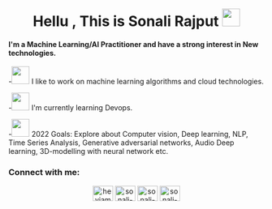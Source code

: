<h1 align="center">Hellu , This is Sonali Rajput <img src="https://pic.funnygifsbox.com/uploads/2019/06/funnygifsbox.com-2019-06-28-12-23-55-93.gif" width="35"></h1>

<h4>I'm a Machine Learning/AI Practitioner and have a strong interest in New technologies.</h4>


-<img src="https://pic.funnygifsbox.com/uploads/2019/06/funnygifsbox.com-2019-06-28-12-23-55-93.gif" width="35"> I like to work on machine learning algorithms and cloud technologies.

-<img src="https://pic.funnygifsbox.com/uploads/2019/06/funnygifsbox.com-2019-06-28-12-23-55-93.gif" width="35"> I'm currently learning Devops.

-<img src="https://pic.funnygifsbox.com/uploads/2019/06/funnygifsbox.com-2019-06-28-12-23-55-93.gif" width="35"> 2022 Goals: Explore about Computer vision, Deep learning, NLP, Time Series Analysis, Generative adversarial networks, Audio Deep learning, 3D-modelling with neural network etc.

<h3 align="left">Connect with me:</h3>
<p align="center">
<a href="https://twitter.com/heyiamsra" target="blank"><img align="center" src="https://cdn.jsdelivr.net/npm/simple-icons@3.0.1/icons/twitter.svg" alt="heyiamsra" height="30" width="40" /></a>
<a href="https://www.linkedin.com/in/sonali-rajput-822aab1b6/" target="blank"><img align="center" src="https://cdn.jsdelivr.net/npm/simple-icons@3.0.1/icons/linkedin.svg" alt="sonali-rajput" height="30" width="40" /></a>
<a href="https://leetcode.com/Sonali-Rajput/" target="blank"><img align="center" src="https://cdn.jsdelivr.net/npm/simple-icons@3.0.1/icons/leetcode.svg" alt="sonali-rajput" height="30" width="40" /></a>
<a href="mailto:sonalirajput1088@gmail.com" target="blank"><img align="center" src="https://cdn.jsdelivr.net/npm/simple-icons@3.0.1/icons/gmail.svg" alt="sonali-rajput" height="30" width="40" /></a>
</p>